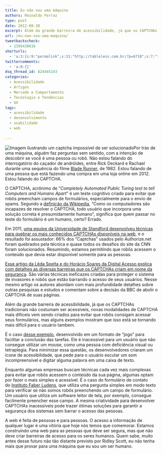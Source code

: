 ```yaml
---
title: Eu não sou uma máquina
authors: Reinaldo Ferraz
type: post
date: 2012-08-30
excerpt: Além da grande barreira de acessibilidade, já que os CAPTCHAs tradicionais não costumam ser acessíveis, novas modalidades de CAPTCHA mais difíceis vem sendo criados para evitar que robôs consigam acessar seus formulários.
url: /eu-nao-sou-uma-maquina/
tweetbackscheck:
  - 1356438616
shorturls:
  - 'a:3:{s:9:"permalink";s:31:"http://tableless.com.br/?p=6718";s:7:"tinyurl";s:26:"http://tinyurl.com/96wxpvz";s:4:"isgd";s:19:"http://is.gd/BIRiRd";}'
twittercomments:
  - 'a:0:{}'
dsq_thread_id: 824445143
categories:
  - Acessibilidade
  - Artigos
  - Mercado e Comportamento
  - Tecnologia e Tendências
  - UX
tags:
  - acessibilidade
  - desenvolvimento
  - usabilidade
  - web

---
```

<img class="alignleft size-medium wp-image-6719" src="https://raw.githubusercontent.com/diegoeis/tableless-static-images/master/2012/08/captcha-300x193.jpg" alt="Imagem ilustrando um captcha impossível de ser solucionado" width="300" height="193" srcset="uploads/2012/08/captcha-300x193.jpg 300w, uploads/2012/08/captcha.jpg 366w" sizes="(max-width: 300px) 100vw, 300px" />Por trás de uma máquina, alguém faz perguntas sem sentido, com a intenção de descobrir se você é uma pessoa ou robô. Não estou falando do interrogatório do caçador de andróides, entre Rick Deckard e Rachael durante uma sequência do filme [Blade Runner][1], de 1982. Estou falando de uma pessoa que está fazendo uma compra em uma loja online em 2012. Estou falando do CAPTCHA.

O CAPTCHA, acrônimo de “_Completely Automated Public Turing test to tell Computers and Humans Apart_” é um teste cognitivo criado para evitar que robôs preencham campos de formulários, especialmente para o envio de spams. Segundo a [definição da Wikipedia][2], “Como os computadores são incapazes de resolver o CAPTCHA, todo usuário que incorpora uma solução correta é presumidamente humano”, significa que quem passar no teste do formulário é um humano, certo? Errado.

Em 2011, [uma equipe da Universidade de Standford desenvolveu técnicas para quebrar os mais conhecidos CAPTCHAs disponíveis na web][3], e o resultado foi assustador: 66% dos “Captchas” usados pelo Authorize.net foram quebrados pela técnica e quase todos os desafios do site da CNN foram solucionados. Resumindo, estamos permitindo que robôs acessem o conteúdo que devia estar disponível somente para as pessoas.

[Esse artigo da Lêda Spelta e do Horácio Soares da Digital Acesso explica com detalhes as diversas barreiras que os CAPTCHAs criam em nome da segurança][4]. São várias técnicas ineficazes criadas para proteger o sistema de invasores e robôs que estão barrando o acesso de seus usuários. Nesse mesmo artigo os autores abordam com mais profundidade detalhes sobre outras pesquisas e estudos e comentam sobre a decisão da BBC de abolir o CAPTCHA de suas páginas.

Além da grande barreira de acessibilidade, já que os CAPTCHAs tradicionais não costumam ser acessíveis, novas modalidades de CAPTCHA mais difíceis vem sendo criados para evitar que robôs consigam acessar seus formulários, mas alguns exemplos mostram que isso está se tornando mais difícil para o usuário tambem.

É o caso [desse exemplo][5], desenvolvido em um formato de “jogo” para facilitar a conclusão das tarefas. Ele é inacessível para um usuário que não consegue utilizar um mouse, como uma pessoa com deficiência visual ou tetraplegia. Para minimizar essa questão, os desenvolvedores criaram um ícone de acessibilidade, que pede para o usuário escutar um som incompreensível e digitar alguma palavra em uma caixa de texto.

Enquanto algumas empresas buscam técnicas cada vez mais complexas para evitar que robôs acessem o conteúdo da sua página, algumas optam por fazer o mais simples e acessível. É o caso do formulário de contato do [Instituto Faber Ludens][6], que utiliza uma pergunta simples em modo texto para verificar se não somos robôs preenchendo um campo de formulário. Um usuário que utiliza um software leitor de tela, por exemplo, consegue facilmente preencher esse campo. A mesma criatividade para desenvolver CAPTCHAs inacessíveis pode trazer ótimas soluções para garantir a segurança dos sistemas sem barrar o acesso das pessoas.

A web é feita de pessoas e para pessoas. O acesso a informação de qualquer lugar é uma vitória que hoje nós temos que comemorar. Estamos construindo uma web para as pessoas que deve ser segura, mas que não deve criar barreiras de acesso para os seres humanos. Quem sabe, muito antes desse futuro não tão distante previsto por Ridley Scott, eu não tenha mais que provar para uma máquina que eu sou um ser humano.

 [1]: http://www.imdb.com/title/tt0083658/
 [2]: http://pt.wikipedia.org/wiki/CAPTCHA
 [3]: http://elie.im/publication/text-based-Captcha-strengths-and-weaknesses#.UDzNQ8FlSk8
 [4]: http://acessodigital.net/art_captcha-heroi-ou-vilao.html
 [5]: http://areyouahuman.com/demo/
 [6]: http://www.faberludens.com.br/pt-br/contact